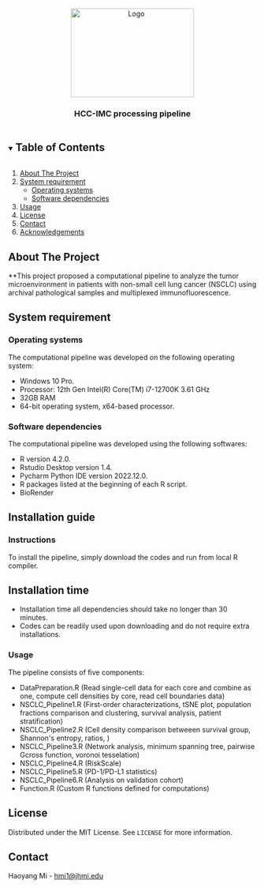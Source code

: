 <!--
*** Thanks for checking out the Best-README-Template. If you have a suggestion
*** that would make this better, please fork the repo and create a pull request
*** or simply open an issue with the tag "enhancement".
*** Thanks again! Now go create something AMAZING! :D
***
***
***
*** To avoid retyping too much info. Do a search and replace for the following:
*** github_username, repo_name, twitter_handle, email, project_title, project_description
-->



<!-- PROJECT SHIELDS -->
<!--
*** I'm using markdown "reference style" links for readability.
*** Reference links are enclosed in brackets [ ] instead of parentheses ( ).
*** See the bottom of this document for the declaration of the reference variables
*** for contributors-url, forks-url, etc. This is an optional, concise syntax you may use.
*** https://www.markdownguide.org/basic-syntax/#reference-style-links
-->

<!-- PROJECT LOGO -->
<br />
<p align="center">
  <a href="https://github.com/github_username/repo_name">
    <img src="./Images/logo.png" alt="Logo" width="250" height="180">
  </a>

  <h3 align="center">HCC-IMC processing pipeline</h3>
</p>



<!-- TABLE OF CONTENTS -->
<details open="open">
  <summary><h2 style="display: inline-block">Table of Contents</h2></summary>
  <ol>
    <li>
      <a href="#about-the-project">About The Project</a>
    </li>
    <li>
      <a href="#system-requirement">System requirement</a>
      <ul>
        <li><a href="#operating-systems">Operating systems</a></li>
        <li><a href="#software-dependencies">Software dependencies</a></li>
      </ul>
    </li>
    <li><a href="#usage">Usage</a></li>
    <li><a href="#license">License</a></li>
    <li><a href="#contact">Contact</a></li>
    <li><a href="#acknowledgements">Acknowledgements</a></li>
  </ol>
</details>


<!-- ABOUT THE PROJECT -->
## About The Project

**This project proposed a computational pipeline to analyze the tumor microenvironment in patients with non-small cell lung cancer (NSCLC) using archival pathological samples and multiplexed immunofluorescence. 



<!-- SYSTEM REQUIREMENT -->
## System requirement

<!-- OPERATING SYSTEMS -->
### Operating systems

The computational pipeline was developed on the following operating system:
* Windows 10 Pro.
* Processor: 12th Gen Intel(R) Core(TM) i7-12700K   3.61 GHz
* 32GB RAM
* 64-bit operating system, x64-based processor.



### Software dependencies

The computational pipeline was developed using the following softwares:
* R version 4.2.0.
* Rstudio Desktop version 1.4.
* Pycharm Python IDE version 2022.12.0.
* R packages listed at the beginning of each R script.
* BioRender


<!-- INSTALLATION GUIDE -->
## Installation guide

### Instructions
To install the pipeline, simply download the codes and run from local R compiler.

## Installation time
* Installation time all dependencies should take no longer than 30 minutes.
* Codes can be readily used upon downloading and do not require extra installations.

<!-- USAGE EXAMPLES -->
### Usage

The pipeline consists of five components:
* DataPreparation.R (Read single-cell data for each core and combine as one, compute cell densities by core, read cell boundaries data)
* NSCLC_Pipeline1.R (First-order characterizations, tSNE plot, population fractions comparison and clustering, survival analysis, patient stratification)
* NSCLC_Pipeline2.R (Cell density comparison betweeen survival group, Shannon's entropy, ratios, )
* NSCLC_Pipeline3.R (Network analysis, minimum spanning tree, pairwise Gcross function, voronoi tesselation)
* NSCLC_Pipeline4.R (RiskScale)
* NSCLC_Pipeline5.R (PD-1/PD-L1 statistics)
* NSCLC_Pipeline6.R (Analysis on validation cohort)
* Function.R (Custom R functions defined for computations)


<!-- LICENSE -->
## License

Distributed under the MIT License. See `LICENSE` for more information.



<!-- CONTACT -->
## Contact
Haoyang Mi - hmi1@jhmi.edu







<!-- MARKDOWN LINKS & IMAGES -->
<!-- https://www.markdownguide.org/basic-syntax/#reference-style-links -->
[contributors-shield]: https://img.shields.io/github/contributors/github_username/repo.svg?style=for-the-badge
[contributors-url]: https://github.com/github_username/repo_name/graphs/contributors
[forks-shield]: https://img.shields.io/github/forks/github_username/repo.svg?style=for-the-badge
[forks-url]: https://github.com/github_username/repo_name/network/members
[stars-shield]: https://img.shields.io/github/stars/github_username/repo.svg?style=for-the-badge
[stars-url]: https://github.com/github_username/repo_name/stargazers
[issues-shield]: https://img.shields.io/github/issues/github_username/repo.svg?style=for-the-badge
[issues-url]: https://github.com/github_username/repo_name/issues
[license-shield]: https://img.shields.io/github/license/github_username/repo.svg?style=for-the-badge
[license-url]: https://github.com/github_username/repo_name/blob/master/LICENSE.txt
[linkedin-shield]: https://img.shields.io/badge/-LinkedIn-black.svg?style=for-the-badge&logo=linkedin&colorB=555
[linkedin-url]: https://linkedin.com/in/github_username
